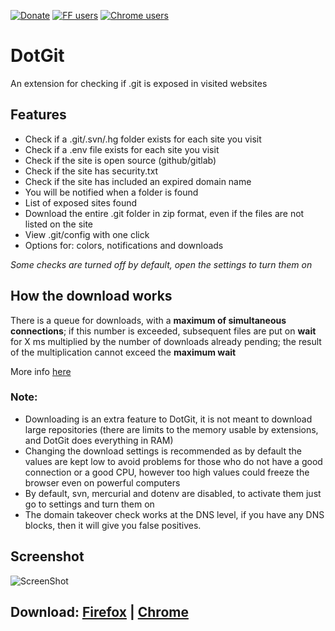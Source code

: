 [![Donate](https://img.shields.io/badge/Donate-PayPal-blue.svg)](https://paypal.me/davtur19)
[![FF users](https://img.shields.io/amo/users/dotgit?color=orange&label=Firefox%20users)](https://addons.mozilla.org/it/firefox/addon/dotgit/)
[![Chrome users](https://img.shields.io/chrome-web-store/users/pampamgoihgcedonnphgehgondkhikel?label=Chrome%20users)](https://chrome.google.com/webstore/detail/dotgit/pampamgoihgcedonnphgehgondkhikel)

# DotGit

An extension for checking if .git is exposed in visited websites

## Features

- Check if a .git/.svn/.hg folder exists for each site you visit
- Check if a .env file exists for each site you visit
- Check if the site is open source (github/gitlab)
- Check if the site has security.txt
- Check if the site has included an expired domain name
- You will be notified when a folder is found
- List of exposed sites found
- Download the entire .git folder in zip format, even if the files are not listed on the site
- View .git/config with one click
- Options for: colors, notifications and downloads

_Some checks are turned off by default, open the settings to turn them on_
## How the download works

There is a queue for downloads, with a **maximum of simultaneous connections**; if this number is exceeded, subsequent
files are put on **wait** for X ms multiplied by the number of downloads already pending; the result of the
multiplication cannot exceed the **maximum wait**

More info [here](https://github.com/davtur19/DotGit/blob/b0f589dfd78396990b8d17e4268bd68471b4ff53/dotgit.js#L180-L192)

### Note:

- Downloading is an extra feature to DotGit, it is not meant to download large repositories (there are limits to the
  memory usable by extensions, and DotGit does everything in RAM)
- Changing the download settings is recommended as by default the values are kept low to avoid problems for those who do
  not have a good connection or a good CPU, however too high values could freeze the browser even on powerful computers
- By default, svn, mercurial and dotenv are disabled, to activate them just go to settings and turn them on
- The domain takeover check works at the DNS level, if you have any DNS blocks, then it will give you false positives.


## Screenshot

![ScreenShot](https://user-images.githubusercontent.com/13476215/213874632-6f05c28e-1e90-487e-a0d9-f619b9b69e1a.png)

## Download: [Firefox](https://addons.mozilla.org/it/firefox/addon/dotgit/) | [Chrome](https://chrome.google.com/webstore/detail/dotgit/pampamgoihgcedonnphgehgondkhikel)

